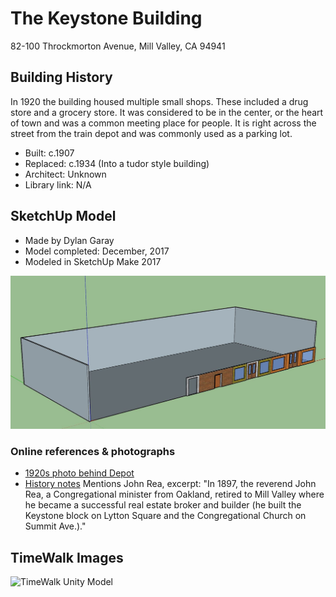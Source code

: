 # The Keystone Building
82-100 Throckmorton Avenue, Mill Valley, CA 94941

## Building History

In 1920 the building housed multiple small shops. These included a drug store and a grocery store. It was considered to be in the center, or the heart of town and was a common meeting place for people. It is right across the street from the train depot and was commonly used as a parking lot.

- Built: c.1907
- Replaced: c.1934 (Into a tudor style building)
- Architect: Unknown
- Library link: N/A


## SketchUp Model

- Made by Dylan Garay
- Model completed: December, 2017
- Modeled in SketchUp Make 2017

![SketchUp Make 2017 model screenshot](https://github.com/TimeWalkOrg/building-mill-valley-ca-keystone-building/blob/master/keystone-building-1920.jpg)

### Online references & photographs
* [1920s photo behind Depot](https://archive.org/details/cmlpl_000226)
* [History notes](https://www.mvhistory.org/wp-content/uploads/2012/10/2011WIH-GBk-v11b.pdf) Mentions John Rea, excerpt: "In 1897, the reverend John Rea, a Congregational minister from Oakland, retired to Mill Valley where he became a successful real estate broker and builder (he built the Keystone block on Lytton Square and the Congregational Church on Summit Ave.)."

## TimeWalk Images
![TimeWalk Unity Model](tbd)

